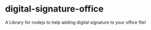 # digital-signature-office
A Library for nodejs to help adding digital signature to your office file!
